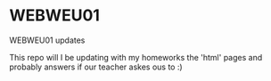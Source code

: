 WEBWEU01
========

WEBWEU01 updates

This repo will I be updating with my homeworks the 'html' pages and probably answers if our teacher askes ous to :)
